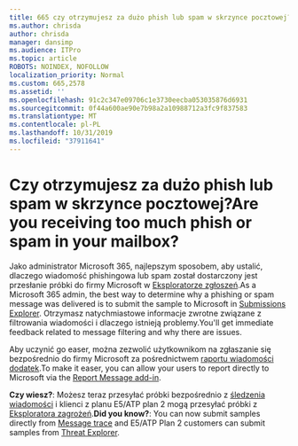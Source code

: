 ```yaml
---
title: 665 czy otrzymujesz za dużo phish lub spam w skrzynce pocztowej?
ms.author: chrisda
author: chrisda
manager: dansimp
ms.audience: ITPro
ms.topic: article
ROBOTS: NOINDEX, NOFOLLOW
localization_priority: Normal
ms.custom: 665,2578
ms.assetid: ''
ms.openlocfilehash: 91c2c347e09706c1e3730eecba053035876d6931
ms.sourcegitcommit: 0f44a600ae90e7b98a2a10988712a3fc9f837583
ms.translationtype: MT
ms.contentlocale: pl-PL
ms.lasthandoff: 10/31/2019
ms.locfileid: "37911641"
---
```

# <a name="are-you-receiving-too-much-phish-or-spam-in-your-mailbox"></a><span data-ttu-id="f7d6f-102">Czy otrzymujesz za dużo phish lub spam w skrzynce pocztowej?</span><span class="sxs-lookup"><span data-stu-id="f7d6f-102">Are you receiving too much phish or spam in your mailbox?</span></span>

<span data-ttu-id="f7d6f-103">Jako administrator Microsoft 365, najlepszym sposobem, aby ustalić, dlaczego wiadomość phishingowa lub spam został dostarczony jest przesłanie próbki do firmy Microsoft w [Eksploratorze zgłoszeń](https://protection.office.com/reportsubmission).</span><span class="sxs-lookup"><span data-stu-id="f7d6f-103">As a Microsoft 365 admin, the best way to determine why a phishing or spam message was delivered is to submit the sample to Microsoft in [Submissions Explorer](https://protection.office.com/reportsubmission).</span></span> <span data-ttu-id="f7d6f-104">Otrzymasz natychmiastowe informacje zwrotne związane z filtrowania wiadomości i dlaczego istnieją problemy.</span><span class="sxs-lookup"><span data-stu-id="f7d6f-104">You'll get immediate feedback related to message filtering and why there are issues.</span></span>

<span data-ttu-id="f7d6f-105">Aby uczynić go easer, można zezwolić użytkownikom na zgłaszanie się bezpośrednio do firmy Microsoft za pośrednictwem [raportu wiadomości dodatek](https://appsource.microsoft.com/product/office/WA104381180?src=office&tab=Overview).</span><span class="sxs-lookup"><span data-stu-id="f7d6f-105">To make it easer, you can allow your users to report directly to Microsoft via the [Report Message add-in](https://appsource.microsoft.com/product/office/WA104381180?src=office&tab=Overview).</span></span>

<span data-ttu-id="f7d6f-106">**Czy wiesz?**: Możesz teraz przesyłać próbki bezpośrednio z [śledzenia wiadomości](https://protection.office.com/messagetrace) i klienci z planu E5/ATP plan 2 mogą przesyłać próbki z [Eksploratora zagrożeń](https://docs.microsoft.com/microsoft-365/security/office-365-security/threat-explorer).</span><span class="sxs-lookup"><span data-stu-id="f7d6f-106">**Did you know?**: You can now submit samples directly from [Message trace](https://protection.office.com/messagetrace) and E5/ATP Plan 2 customers can submit samples from [Threat Explorer](https://docs.microsoft.com/microsoft-365/security/office-365-security/threat-explorer).</span></span>
